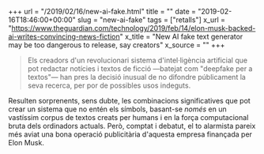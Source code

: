+++
url = "/2019/02/16/new-ai-fake.html"
title = ""
date = "2019-02-16T18:46:00+00:00"
slug = "new-ai-fake"
tags = ["retalls"]
x_url = "https://www.theguardian.com/technology/2019/feb/14/elon-musk-backed-ai-writes-convincing-news-fiction"
x_title = "New AI fake text generator may be too dangerous to release, say creators"
x_source = ""
+++


> Els creadors d'un revolucionari sistema d'intel·ligència artificial que pot redactar notícies i textos de ficció —batejat com "deepfake per a textos"— han pres la decisió inusual de no difondre públicament la seva recerca, per por de possibles usos indeguts.

Resulten sorprenents, sens dubte, les combinacions significatives que pot crear un sistema que no entén els símbols, basant-se *només* en un vastíssim corpus de textos creats per humans i en la força computacional bruta dels ordinadors actuals. Però, comptat i debatut, el to alarmista pareix més aviat una bona operació publicitària d'aquesta empresa finançada per Elon Musk.

